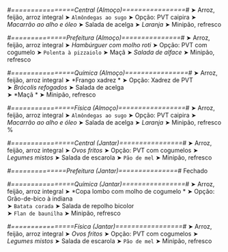 
*#================Central (Almoço)================#*
➤ Arroz, feijão, arroz integral
➤ `Almôndegas ao sugo`
➤ Opção: PVT caipira
➤ *Macarrão ao alho e óleo*
➤ Salada de acelga
➤ *Laranja*
➤ Minipão, refresco

*#==============Prefeitura (Almoço)===============#*
➤ Arroz, feijão, arroz integral
➤ *Hambúrguer com molho roti*
➤ Opção: PVT com cogumelo
➤ `Polenta à pizzaiolo`
➤ Maçã
➤ *Salada de alface*
➤ Minipão, refresco

*#================Química (Almoço)================#*
➤ Arroz, feijão, arroz integral
➤ *Frango xadrez *
➤ Opção: Xadrez de PVT  
➤ *Brócolis refogados*
➤ Salada de acelga  
➤ *Maçã   *
➤ Minipão, refresco

*#================Física (Almoço)=================#*
➤ Arroz, feijão, arroz integral
➤ `Almôndegas ao sugo`
➤ Opção: PVT caipira
➤ *Macarrão ao alho e óleo*
➤ Salada de acelga
➤ *Laranja*
➤ Minipão, refresco
%

*#================Central (Jantar)================#*
➤ Arroz, feijão, arroz integral
➤ *Ovos fritos*
➤ Opção: PVT com cogumelos
➤ *Legumes mistos*
➤ Salada de escarola
➤ `Pão de mel`
➤ Minipão, refresco

*#==============Prefeitura (Jantar)===============#*
Fechado

*#================Química (Jantar)================#*
➤ Arroz, feijão, arroz integral
➤ *Copa lombo com molho de cogumelo *
➤ Opção: Grão-de-bico à indiana    
➤ `Batata corada`
➤ Salada de repolho bicolor      
➤ `Flan de baunilha`
➤ Minipão, refresco

*#================Física (Jantar)=================#*
➤ Arroz, feijão, arroz integral
➤ *Ovos fritos*
➤ Opção: PVT com cogumelos
➤ *Legumes mistos*
➤ Salada de escarola
➤ `Pão de mel`
➤ Minipão, refresco
